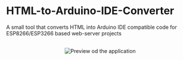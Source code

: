 # HTML-to-Arduino-IDE-Converter
A small tool that converts HTML into Arduino IDE compatible code for ESP8266/ESP3266 based web-server projects
<br></br>
<p align="center"><img alt="Preview od the application" src="https://github.com/Wombat21Coding/HTML-to-Arduino-IDE-Converter/blob/master/win_application.PNG"></p>

